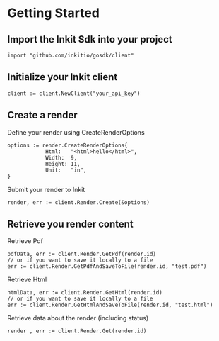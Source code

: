 # Getting Started

## Import the Inkit Sdk into your project
```golang
import "github.com/inkitio/gosdk/client"
```

## Initialize your Inkit client
```golang
client := client.NewClient("your_api_key")
```

## Create a render
Define your render using CreateRenderOptions
```golang
options := render.CreateRenderOptions{
			Html:   "<html>hello</html>",
			Width:  9,
			Height: 11,
			Unit:   "in",
}
```
Submit your render to Inkit
```golang
render, err := client.Render.Create(&options)
```

## Retrieve you render content

Retrieve Pdf
```golang
pdfData, err := client.Render.GetPdf(render.id)
// or if you want to save it locally to a file
err := client.Render.GetPdfAndSaveToFile(render.id, "test.pdf")
```

Retrieve Html
```golang
htmlData, err := client.Render.GetHtml(render.id)
// or if you want to save it locally to a file
err := client.Render.GetHtmlAndSaveToFile(render.id, "test.html")
```

Retrieve data about the render (including status)
```golang
render , err := client.Render.Get(render.id)
```